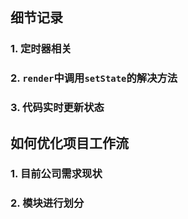 ## 细节记录
### 1. 定时器相关
### 2. `render`中调用`setState`的解决方法
### 3. 代码实时更新状态
### 
## 如何优化项目工作流
### 1. 目前公司需求现状
### 2. 模块进行划分